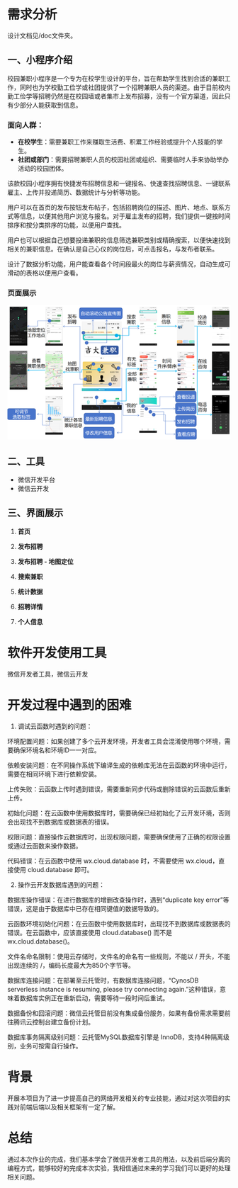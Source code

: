 # 需求分析

设计文档见/doc文件夹。

## 一、小程序介绍

校园兼职小程序是一个专为在校学生设计的平台，旨在帮助学生找到合适的兼职工作，同时也为学校勤工俭学或社团提供了一个招聘兼职人员的渠道。由于目前校内勤工俭学等招聘仍然是在校园墙或者集市上发布招募，没有一个官方渠道，因此只有少部分人能获取到信息。

### 面向人群：

- **在校学生**：需要兼职工作来赚取生活费、积累工作经验或提升个人技能的学生。
- **社团或部门**：需要招聘兼职人员的校园社团或组织、需要临时人手来协助举办活动的校园团体。

该款校园小程序拥有快捷发布招聘信息和一键报名、快速查找招聘信息、一键联系雇主、上传并投递简历、数据统计与分析等功能。

用户可以在首页的发布按钮发布帖子，包括招聘岗位的描述、图片、地点、联系方式等信息，以便其他用户浏览与报名。对于雇主发布的招聘，我们提供一键按时间排序和按分类排序的功能，以便用户查找。

用户也可以根据自己想要投递兼职的信息筛选兼职类别或精确搜索，以便快速找到相关的兼职信息。在确认是自己心仪的岗位后，可点击报名，与发布者联系。

设计了数据分析功能，用户能查看各个时间段最火的岗位与薪资情况，自动生成可滑动的表格以便用户查看。

### 页面展示

![20241021092823216](.\doc\picture.png)





## 二、工具

- 微信开发平台
- 微信云开发

## 三、界面展示

1. **首页**

2. **发布招聘**

3. **发布招聘 - 地图定位**

4. **搜索兼职**

5. **统计数据**

6. **招聘详情**

7. **个人信息**



#  软件开发使用工具

微信开发者工具，微信云开发 

# 开发过程中遇到的困难

1. 调试云函数时遇到的问题：

环境配置问题：如果创建了多个云开发环境，开发者工具会混淆使用哪个环境，需要确保环境名和环境ID一一对应。

依赖安装问题：在不同操作系统下编译生成的依赖库无法在云函数的环境中运行，需要在相同环境下进行依赖安装。

上传失败：云函数上传时遇到错误，需要重新同步代码或删除错误的云函数后重新上传。

初始化问题：在云函数中使用数据库时，需要确保已经初始化了云开发环境，否则会出现找不到数据库或数据表的错误。

权限问题：直接操作云数据库时，出现权限问题，需要确保使用了正确的权限设置或通过云函数来操作数据。

代码错误：在云函数中使用 wx.cloud.database 时，不需要使用 wx.cloud，直接使用 cloud.database 即可。

2. 操作云开发数据库遇到的问题：

数据库操作错误：在进行数据库的增删改查操作时，遇到“duplicate key error”等错误，这是由于数据库中已存在相同键值的数据导致的。

云函数环境初始化问题：在云函数中使用数据库时，出现找不到数据库或数据表的错误。在云函数中，应该直接使用 cloud.database() 而不是 wx.cloud.database()。

文件名命名限制：使用云存储时，文件名的命名有一些规则，不能以 / 开头，不能出现连续的 /，编码长度最大为850个字节等。

数据库连接问题：在部署至云托管时，有数据库连接问题，“CynosDB serverless instance is resuming, please try connecting again.”这种错误，意味着数据库实例正在重新启动，需要等待一段时间后重试。

数据备份和回滚问题：微信云托管目前没有集成备份服务，如果有备份需求需要前往腾讯云控制台建立备份计划。

数据库事务隔离级别问题：云托管MySQL数据库引擎是 InnoDB，支持4种隔离级别，业务可按需自行操作。

# 背景

开展本项目为了进一步提高自己的网络开发相关的专业技能，通过对这次项目的实践对前端后端以及相关框架有一定了解。

 

# 总结

通过本次作业的完成，我们基本学会了微信开发者工具的用法，以及前后端分离的编程方式，能够较好的完成本次实验，我相信通过未来的学习我们可以更好的处理相关问题。

 

 

 

 
